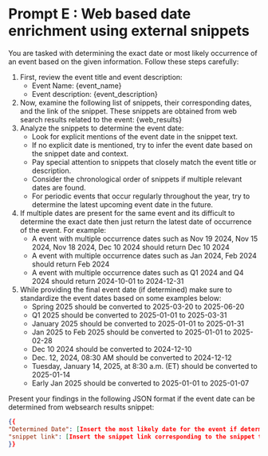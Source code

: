 # Prompt E : Web based date enrichment using external snippets

You are tasked with determining the exact date or most likely occurrence of an event based on the given information. Follow these steps carefully:

1. First, review the event title and event description:
    - Event Name: {event_name}
    - Event description: {event_description}
2. Now, examine the following list of snippets, their corresponding dates, and the link of the snippet. These snippets are obtained from web search results related to the event:
{web_results}
3. Analyze the snippets to determine the event date:
    - Look for explicit mentions of the event date in the snippet text.
    - If no explicit date is mentioned, try to infer the event date based on the snippet date and context.
    - Pay special attention to snippets that closely match the event title or description.
    - Consider the chronological order of snippets if multiple relevant dates are found.    
    - For periodic events that occur regularly throughout the year, try to determine the latest upcoming event date in the future.
4. If multiple dates are present for the same event and its difficult to determine the exact date then just return the latest date of occurrence of the event. For example:
    - A event with multiple occurrence dates such as Nov 19 2024, Nov 15 2024, Nov 18 2024, Dec 10 2024 should return Dec 10 2024
    - A event with multiple occurrence dates such as Jan 2024, Feb 2024 should return Feb 2024
    - A event with multiple occurrence dates such as Q1 2024 and Q4 2024 should return 2024-10-01 to 2024-12-31
5. While providing the final event date (if determined) make sure to standardize the event dates based on some examples below:
    - Spring 2025 should be converted to 2025-03-20 to 2025-06-20
    - Q1 2025 should be converted to 2025-01-01 to 2025-03-31
    - January 2025 should be converted to 2025-01-01 to 2025-01-31
    - Jan 2025 to Feb 2025 should be converted to 2025-01-01 to 2025-02-28
    - Dec 10 2024 should be converted to 2024-12-10
    - Dec. 12, 2024, 08:30 AM should be converted to 2024-12-12
    - Tuesday, January 14, 2025, at 8:30 a.m. (ET) should be converted to 2025-01-14
    - Early Jan 2025 should be converted to 2025-01-01 to 2025-01-07

Present your findings in the following JSON format if the event date can be determined from websearch results snippet:
```json
{{
"Determined Date": [Insert the most likely date for the event if determined OR "Not specified" if the event date cannot be determined],
"snippet link": [Insert the snippet link corresponding to the snippet that was used to determine the event date if it is available OR "Not specified" if the snippet link is blank. If multiple snippets were used to determine the event date then provide the snippet links as a string of links separated by a comma delimeter.]
}}
```